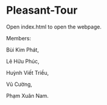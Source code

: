 # Pleasant-Tour
Open index.html to open the webpage.

Members:

Bùi Kim Phát,

Lê Hữu Phúc,

Huỳnh Viết Triều,

Vũ Cường,

Phạm Xuân Nam.
